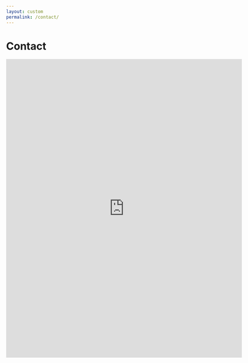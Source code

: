 ```yaml
---
layout: custom
permalink: /contact/
---
```


# Contact

<iframe src="https://docs.google.com/forms/d/e/1FAIpQLSdw_1owlB7heiVqPAH2SBdPTfxdMCm_FBhIn_yeazKpss6fMA/viewform?embedded=true" width="640" height="812" frameborder="0" marginheight="0" marginwidth="0">Loading…</iframe>
